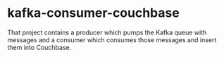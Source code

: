# kafka-consumer-couchbase
That project contains a producer which pumps the Kafka queue with messages
and a consumer which consumes those messages and insert them into Couchbase.
